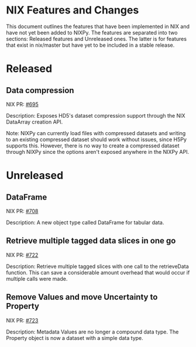 # NIX Features and Changes

This document outlines the features that have been implemented in NIX and have not yet been added to NIXPy.
The features are separated into two sections: Released features and Unreleased ones. The latter is for features that exist in nix/master but have yet to be included in a stable release.

# Released

## Data compression

NIX PR: [#695](https://github.com/G-Node/nix/pull/695)

Description: Exposes HD5's dataset compression support through the NIX DataArray creation API.

Note: NIXPy can currently load files with compressed datasets and writing to an existing compressed dataset should work without issues, since H5Py supports this. However, there is no way to create a compressed dataset through NIXPy since the options aren't exposed anywhere in the NIXPy API.

# Unreleased

## DataFrame

NIX PR: [#708](https://github.com/G-Node/nix/pull/708)

Description: A new object type called DataFrame for tabular data.

## Retrieve multiple tagged data slices in one go

NIX PR: [#722](https://github.com/G-Node/nix/pull/722)

Description: Retrieve multiple tagged slices with one call to the retrieveData function. This can save a considerable amount overhead that would occur if multiple calls were made.

## Remove Values and move Uncertainty to Property

NIX PR: [#723](https://github.com/G-Node/nix/pull/723)

Description: Metadata Values are no longer a compound data type. The Property object is now a dataset with a simple data type.
